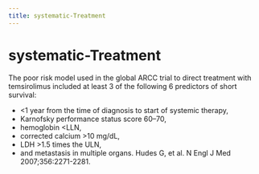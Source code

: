 ```yaml
---
title: systematic-Treatment
---
```

# systematic-Treatment

The poor risk model used in the global ARCC trial to direct treatment with temsirolimus included at least 3 of the following 6 predictors of short survival: 
* <1 year from the time of diagnosis to start of systemic therapy, 
* Karnofsky performance status score 60–70, 
* hemoglobin <LLN, 
* corrected calcium >10 mg/dL, 
* LDH >1.5 times the ULN, 
* and metastasis in multiple organs. 
Hudes G, et al. N Engl J Med 2007;356:2271-2281.
